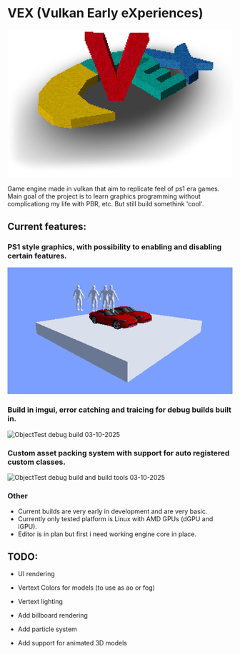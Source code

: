 # VEX (Vulkan Early eXperiences)

![Vex logo rendered in engine](/RepoStuff/RenderedLogo.png)

 Game engine made in vulkan that aim to replicate feel of ps1 era games. Main goal of the project is to learn graphics programming without complicationg my life with PBR, etc. But still build somethink 'cool'.

## Current features:

### PS1 style graphics, with possibility to enabling and disabling certain features.

![ObjectTest release build 03-10-2025](/RepoStuff/VEX_Release.gif)

### Build in imgui, error catching and traicing for debug builds built in.

![ObjectTest debug build 03-10-2025](/RepoStuff/VEX_Debug.gif)

### Custom asset packing system with support for auto registered custom classes.

![ObjectTest debug build and build tools 03-10-2025](/RepoStuff/VEX_features.gif)

### Other

- Current builds are very early in development and are very basic.
- Currently only tested platform is Linux with AMD GPUs (dGPU and iGPU).
- Editor is in plan but first i need working engine core in place.

## TODO:

- UI rendering

- Vertext Colors for models (to use as ao or fog)
- Vertext lighting
- Add billboard rendering
- Add particle system
- Add support for animated 3D models
